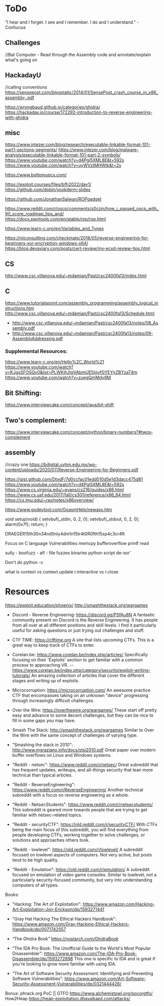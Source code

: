 # ToDo
"I hear and I forget.
I see and I remember.
I do and I understand." - Confucius

## Challenges
//Bat Computer - Read through the Assembly code and annotate/explain what's going on


## HackadayU
//calling conventions
https://sensepost.com/blogstatic/2014/01/SensePost_crash_course_in_x86_assembly-.pdf

https://wrongbaud.github.io/categories/ghidra/
https://hackaday.io/course/172292-introduction-to-reverse-engineering-with-ghidra

## misc

https://www.intezer.com/blog/research/executable-linkable-format-101-part1-sections-segments/
https://www.intezer.com/blog/malware-analysis/executable-linkable-format-101-part-2-symbols/
https://www.youtube.com/watch?v=d4Pgi5XML8E&t=592s
https://www.youtube.com/watch?v=uyWVztMHWtk&t=2s

https://www.bottomupcs.com/

https://exploit.courses/files/bfh2022/day1/
https://github.com/dobin/yookiterm-slides

https://github.com/JonathanSalwan/ROPgadget

https://www.reddit.com/r/oscp/comments/s0czjn/how_i_passed_oscp_with_90_score_roadmap_tips_and/
https://docs.pwntools.com/en/stable/rop/rop.html

https://www.learn-c.org/en/Variables_and_Types

https://niiconsulting.com/checkmate/2018/05/reverse-engineering-for-beginners-xor-encryption-windows-x64/
https://blog.devaviary.com/posts/cert-review/my-ecxd-review-tips.html

## CS
http://www.csc.villanova.edu/~mdamian/Past/csc2400fa13/index.html

## C
https://www.tutorialspoint.com/assembly_programming/assembly_logical_instructions.htm
http://www.csc.villanova.edu/~mdamian/Past/csc2400fa13/Schedule.html  
- http://www.csc.villanova.edu/~mdamian/Past/csc2400fa13/notes/08_Assembly.pdf
- http://www.csc.villanova.edu/~mdamian/Past/csc2400fa13/notes/09-AssemblyAddressing.pdf

### Supplemental Resources:
https://www.learn-c.org/en/Hello%2C_World%21  
https://www.youtube.com/watch?v=KJgsSFOSQv0&list=PLWKjhJtqVAbmUE5IqyfGYEYjrZBYzaT4m  
https://www.youtube.com/watch?v=zuegQmMdy8M  

## Bit Shifting:
https://www.interviewcake.com/concept/java/bit-shift  

## Two's complement:
https://www.interviewcake.com/concept/python/binary-numbers?#twos-complement


## assembly
//crazy one
https://bdigital.uvhm.edu.mx/wp-content/uploads/2020/07/Reverse-Engineering-for-Beginners.pdf

https://gist.github.com/DtxdF/7d0ccfac01edd010d5e1d3dacc475d81
https://www.youtube.com/watch?v=d4Pgi5XML8E&t=592s
https://www.cs.virginia.edu/~evans/cs216/guides/x86.html
https://www.cs.uaf.edu/2017/fall/cs301/reference/x86_64.html
https://cs.lmu.edu/~ray/notes/x86overview/

https://www.godevtool.com/GoasmHelp/newass.htm

void setup(void)
{
    setvbuf(_stdin, 0, 2, 0);
    setvbuf(_stdout, 0, 2, 0);
    alarm(0x7f);
    return;
}


DRAEGER15th30n34nd0nly4dm1n15tr4t0R0fth15sp4c3cr4ft 


Focus on C language Vulnerabilities
memcpy
bufferoverflow
printf
read

sully -
boofuzz -
afl - file fuzzes binaries 
python script de-xor'

Don't do python -c 

what is
context vs context.update
r.interactive vs r.close

# Resources
https://exploit.education/phoenix/
http://smashthestack.org/wargames

- Discord - Reverse Engineering: https://discord.gg/PSfAu8N
A fantastic community present on Discord is the Reverse Engineering. It has people from all over
at all different positions and skill levels. I find it particularly useful for asking questions or just
trying out challenges and stuff.
 
- CTF TIME: https://ctftime.org
A site that lists upcoming CTFs. This is a great way to keep track of CTFs to enter.
 
- Corelan.be: https://www.corelan.be/index.php/articles/
Specifically focusing on their 'Exploits' section to get familiar with a common process to
approaching VR.
-- https://www.corelan.be/index.php/category/security/exploit-writing-tutorials/
An amazing collection of articles that cover the different stages and writing up of exploits.
 
- Microcorruption: https://microcorruption.com/
An awesome practice CTF that encompasses taking on an unknown "device" progressing through
increasingly difficult challenges.
 
- Over the Wire: https://overthewire.org/wargames/
These start off pretty easy and advance to some decent challenges, but they can be nice to fill in
some gaps you may have.
 
- Smash The Stack: http://smashthestack.org/wargames
Similar to Over the Wire with the same concept of challenges of varying type.
 
- "Smashing the stack in 2010": http://www.mgraziano.info/docs/stsi2010.pdf
Great paper over modern buffer overflows on Linux and Windows systems.
 
- "Reddit - netsec": https://www.reddit.com/r/netsec/
Great subreddit that has frequent updates, writeups, and all-things security that lean more
technical than typical articles.
 
- "Reddit - ReverseEngineering": https://www.reddit.com/r/ReverseEngineering/
Another technical subreddit with a focus on reverse engineering as a whole.
 
- "Reddit - NetsecStudents": https://www.reddit.com/r/netsecstudents/
This subreddit is geared more towards people that are trying to get familiar with
netsec-related topics.
 
- "Reddit - securityCTF": https://old.reddit.com/r/securityCTF/
With CTFs being the main focus of this subreddit, you will find everything from
people developing CTFs, working together to solve challenges, or solutions and
approaches others took.
 
- "Reddit - lowlevel": https://old.reddit.com/r/lowlevel/
A subreddit focused on lowlevel aspects of computers. Not very active, but posts tend to
be high quality.
 
- "Reddit - Emulation": https://old.reddit.com/r/emulation/
A subreddit focused on emulation of video game consoles. Similar to lowlevel, not a
particularly security-focused community, but very into understanding computers of all
types.
 
Books:
 
- "Hacking: The Art of Exploitation":
  https://www.amazon.com/Hacking-Art-Exploitation-Jon-Erickson/dp/1593271441
 
- "Gray Hat Hacking The Ethical Hackers Handbook":
  https://www.amazon.com/Gray-Hacking-Ethical-Hackers-Handbook/dp/0071742557
 
- “The Ghidra Book”
https://nostarch.com/GhidraBook
 
- "The IDA Pro Book: The Unofficial Guide to the World's Most Popular Disassembler":
  https://www.amazon.com/The-IDA-Pro-Book-Disassembler/dp/1593272898
This one is specific to IDA and is great if you're looking to grow more familiar with using IDA.
 
- "The Art of Software Security Assessment: Identifying and Preventing Software Vulnerabilities":
  https://www.amazon.com/Art-Software-Security-Assessment-Vulnerabilities/dp/0321444426/
 
Bonus:
phrack.org
PoC || GTFO
https://www.alchemistowl.org/pocorgtfo/
How2Heap
https://heap-exploitation.dhavalkapil.com/attacks/